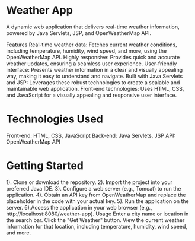 # Weather App #
A dynamic web application that delivers real-time weather information, powered by Java Servlets, JSP, and OpenWeatherMap API.

Features
Real-time weather data: Fetches current weather conditions, including temperature, humidity, wind speed, and more, using the OpenWeatherMap API.
Highly responsive: Provides quick and accurate weather updates, ensuring a seamless user experience.
User-friendly interface: Presents weather information in a clear and visually appealing way, making it easy to understand and navigate.
Built with Java Servlets and JSP: Leverages these robust technologies to create a scalable and maintainable web application.
Front-end technologies: Uses HTML, CSS, and JavaScript for a visually appealing and responsive user interface.


# Technologies Used #
Front-end: HTML, CSS, JavaScript
Back-end: Java Servlets, JSP
API: OpenWeatherMap API

# Getting Started

1). Clone or download the repository.
2). Import the project into your preferred Java IDE.
3). Configure a web server (e.g., Tomcat) to run the application.
4). Obtain an API key from OpenWeatherMap and replace the placeholder in the code with your actual key.
5). Run the application on the server.
6).Access the application in your web browser (e.g., http://localhost:8080/weather-app).
Usage
Enter a city name or location in the search bar.
Click the "Get Weather" button.
View the current weather information for that location, including temperature, humidity, wind speed, and more.
